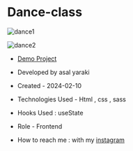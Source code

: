 # Dance-class





![dance1](https://github.com/asalyaraki/Dance-class/assets/155806762/04ffbf18-8a4a-43fc-80aa-cb04c6ce51c1)

![dance2](https://github.com/asalyaraki/Dance-class/assets/155806762/61f78ae7-4460-40f9-a5ea-54bb1935c61f)

- [Demo Project](https://asalyaraki.github.io/Dance-class/)

- Developed by asal yaraki

- Created - 2024-02-10

- Technologies Used - Html , css , sass

- Hooks Used : useState 

- Role - Frontend

- How to reach me : with my [instagram](https://www.instagram.com/asal_yaraki_web?igsh=MXJl3ZQ==)
